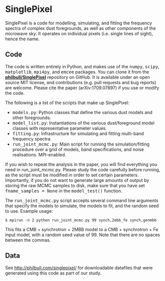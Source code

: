 # SinglePixel

SinglePixel is a code for modelling, simulating, and fitting the frequency spectra of complex dust foregrounds, as well as other components of the microwave sky. It operates on individual pixels (i.e. single lines of sight), hence the name.

## Code

The code is written entirely in Python, and makes use of the <tt>numpy</tt>, <tt>scipy</tt>, <tt>matplotlib</tt>, <tt>mpi4py</tt>, and <tt>emcee</tt> packages. You can clone it from the <b><a href="https://github.com/philbull/SinglePixel">philbull/SinglePixel</a></b> repository on GitHub. It is available under an open source MIT license, and contributions (e.g. pull requests and bug reports) are welcome. Please cite the paper (arXiv:1709.07897) if you use or modify the code.</p>

The following is a list of the scripts that make up SinglePixel:
 * <tt>models.py</tt>: Python classes that define the various dust models and other foregrounds.
 * <tt>model_list.py</tt>: Instantiations of the various dust/foreground model classes with representative parameter values.
 * <tt>fitting.py</tt>: Infrastructure for simulating and fitting multi-band frequency spectra.
 * <tt>run_joint_mcmc.py</tt>: Main script for running the simulation/fitting procedure over a grid of models, band specifications, and noise realisations. MPI-enabled.

If you wish to repeat the analysis in the paper, you will find everything you need in run_joint_mcmc.py. Please study the code carefully before running, as the script must be modified in order to set certain parameters. Importantly, if you do not want to generate large amounts of output by storing the raw MCMC samples to disk, make sure that you have set <tt>fname_samples = None</tt> in the <tt>model_test()</tt> function.

The <tt>run_joint_mcmc.py</tt> script accepts several command line arguments that specify the models to simulate, the models to fit, and the random seed to use. Example usage:

    $ mpirun -n 2 python run_joint_mcmc.py 99 synch,2mbb_fe synch,genmbb

This fits a CMB + synchrotron + 2MBB model to a CMB + synchrotron + Fe input model, with a random seed value of 99. Note that there are no spaces between the commas.

## Data

See http://philbull.com/singlepixel/ for downloadable datafiles that were generated using this code as part of our study.

